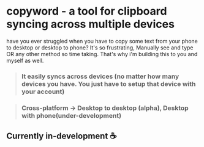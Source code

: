 # copyword - a tool for clipboard syncing across multiple devices

have you ever struggled when you have to copy some text from your phone to desktop or desktop to phone? It's so frustrating, Manually see and type OR any other method so time taking. That's why i'm building this to you and myself as well.

> ### It easily syncs across devices (no matter how many devices you have. You just have to setup that device with your account)

> ### Cross-platform -> Desktop to desktop (alpha), Desktop with phone(under-development)

## Currently in-development ☕
